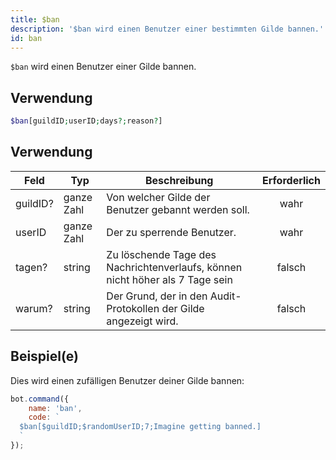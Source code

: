 ```yaml
---
title: $ban
description: '$ban wird einen Benutzer einer bestimmten Gilde bannen.'
id: ban
---
```


`$ban` wird einen Benutzer einer Gilde bannen.

## Verwendung

```php
$ban[guildID;userID;days?;reason?]
```

## Verwendung

| Feld     | Typ        | Beschreibung                                                                  | Erforderlich |
| -------- | ---------- | ----------------------------------------------------------------------------- |:------------:|
| guildID? | ganze Zahl | Von welcher Gilde der Benutzer gebannt werden soll.                           |     wahr     |
| userID   | ganze Zahl | Der zu sperrende Benutzer.                                                    |     wahr     |
| tagen?   | string     | Zu löschende Tage des Nachrichtenverlaufs, können nicht höher als 7 Tage sein |    falsch    |
| warum?   | string     | Der Grund, der in den Audit-Protokollen der Gilde angezeigt wird.             |    falsch    |

## Beispiel(e)

Dies wird einen zufälligen Benutzer deiner Gilde bannen:

```javascript
bot.command({
    name: 'ban',
    code: `
  $ban[$guildID;$randomUserID;7;Imagine getting banned.]
  `
});
```
